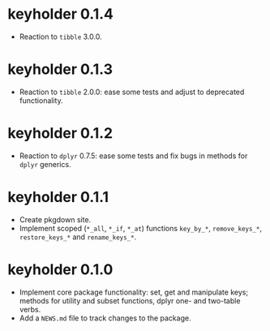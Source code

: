 # keyholder 0.1.4

* Reaction to `tibble` 3.0.0.

# keyholder 0.1.3

* Reaction to `tibble` 2.0.0: ease some tests and adjust to deprecated functionality.

# keyholder 0.1.2

* Reaction to `dplyr` 0.7.5: ease some tests and fix bugs in methods for `dplyr` generics.

# keyholder 0.1.1

* Create pkgdown site.
* Implement scoped (`*_all`, `*_if`, `*_at`) functions `key_by_*`,
`remove_keys_*`, `restore_keys_*` and `rename_keys_*`.

# keyholder 0.1.0

* Implement core package functionality: set, get and manipulate keys; methods
for utility and subset functions, dplyr one- and two-table verbs.
* Add a `NEWS.md` file to track changes to the package.
